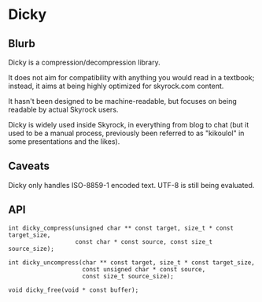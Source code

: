 
Dicky
=====

Blurb
-----

Dicky is a compression/decompression library.

It does not aim for compatibility with anything you would read in a
textbook; instead, it aims at being highly optimized for skyrock.com content.

It hasn't been designed to be machine-readable, but focuses on being
readable by actual Skyrock users.

Dicky is widely used inside Skyrock, in everything from blog to chat
(but it used to be a manual process, previously been referred to as
"kikoulol" in some presentations and the likes).

Caveats
-------

Dicky only handles ISO-8859-1 encoded text.
UTF-8 is still being evaluated.

API
---

    int dicky_compress(unsigned char ** const target, size_t * const target_size,
                       const char * const source, const size_t source_size);

    int dicky_uncompress(char ** const target, size_t * const target_size,
                         const unsigned char * const source,
                         const size_t source_size);

    void dicky_free(void * const buffer);
    
    
    
